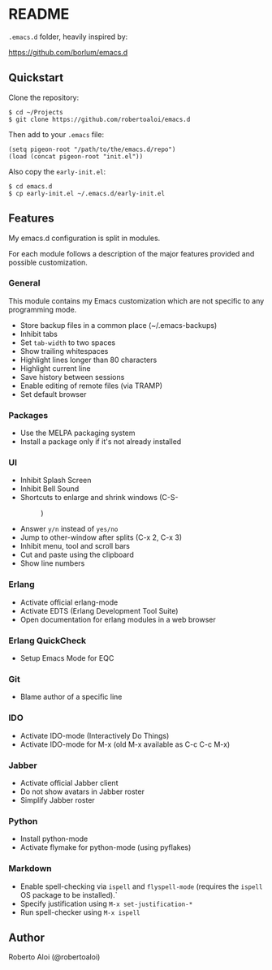 # README

`.emacs.d` folder, heavily inspired by:

https://github.com/borlum/emacs.d

## Quickstart

Clone the repository:

```
$ cd ~/Projects
$ git clone https://github.com/robertoaloi/emacs.d
```

Then add  to your `.emacs` file:

```
(setq pigeon-root "/path/to/the/emacs.d/repo")
(load (concat pigeon-root "init.el"))
```

Also copy the `early-init.el`:

```
$ cd emacs.d
$ cp early-init.el ~/.emacs.d/early-init.el
```

## Features

My emacs.d configuration is split in modules.

For each module follows a description of the major features provided
and possible customization.

### General

This module contains my Emacs customization which are not specific to
any programming mode.

* Store backup files in a common place (~/.emacs-backups)
* Inhibit tabs
* Set `tab-width` to two spaces
* Show trailing whitespaces
* Highlight lines longer than 80 characters
* Highlight current line
* Save history between sessions
* Enable editing of remote files (via TRAMP)
* Set default browser

### Packages

* Use the MELPA packaging system
* Install a package only if it's not already installed

### UI

* Inhibit Splash Screen
* Inhibit Bell Sound
* Shortcuts to enlarge and shrink windows (C-S-<dir>)
* Answer `y/n` instead of `yes/no`
* Jump to other-window after splits (C-x 2, C-x 3)
* Inhibit menu, tool and scroll bars
* Cut and paste using the clipboard
* Show line numbers

### Erlang

* Activate official erlang-mode
* Activate EDTS (Erlang Development Tool Suite)
* Open documentation for erlang modules in a web browser

### Erlang QuickCheck

* Setup Emacs Mode for EQC

### Git

* Blame author of a specific line

### IDO

* Activate IDO-mode (Interactively Do Things)
* Activate IDO-mode for M-x (old M-x available as C-c C-c M-x)

### Jabber

* Activate official Jabber client
* Do not show avatars in Jabber roster
* Simplify Jabber roster

### Python

* Install python-mode
* Activate flymake for python-mode (using pyflakes)

### Markdown

* Enable spell-checking via `ispell` and `flyspell-mode` (requires the
  `ispell` OS package to be installed).`
* Specify justification using `M-x set-justification-*`
* Run spell-checker using `M-x ispell`

## Author

Roberto Aloi (@robertoaloi)
